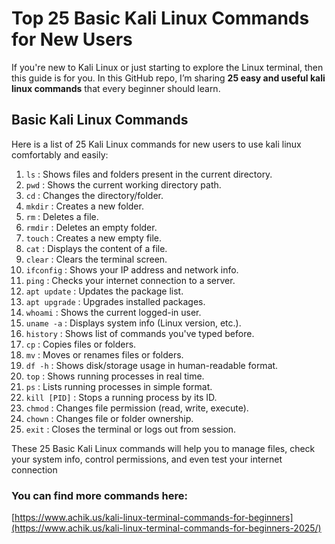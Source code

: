 # Top 25 Basic Kali Linux Commands for New Users

If you're new to Kali Linux or just starting to explore the Linux terminal, then this guide is for you.  In this GitHub repo, I’m sharing **25 easy and useful kali linux commands** that every beginner should learn.

## Basic Kali Linux Commands
Here is a list of 25 Kali Linux commands for new users to use kali linux comfortably and easily:

1. `ls` : Shows files and folders present in the current directory.
2. `pwd` : Shows the current working directory path.
3. `cd` : Changes the directory/folder.
4. `mkdir` : Creates a new folder.
5. `rm` : Deletes a file.
6. `rmdir` : Deletes an empty folder.
7. `touch` : Creates a new empty file.
8. `cat` : Displays the content of a file.
9. `clear` : Clears the terminal screen.
10. `ifconfig` : Shows your IP address and network info.
11. `ping` : Checks your internet connection to a server.
12. `apt update` : Updates the package list.
13. `apt upgrade` : Upgrades installed packages.
14. `whoami` : Shows the current logged-in user.
15. `uname -a` : Displays system info (Linux version, etc.).
16. `history` : Shows list of commands you've typed before.
17. `cp` : Copies files or folders.
18. `mv` : Moves or renames files or folders.
19. `df -h` : Shows disk/storage usage in human-readable format.
20. `top` : Shows running processes in real time.
21. `ps` : Lists running processes in simple format.
22. `kill [PID]` : Stops a running process by its ID.
23. `chmod` : Changes file permission (read, write, execute).
24. `chown` : Changes file or folder ownership.
25. `exit` : Closes the terminal or logs out from session.

These 25 Basic Kali Linux commands will help you to manage files, check your system info, control permissions, and even test your internet connection


### You can find more commands here:
[https://www.achik.us/kali-linux-terminal-commands-for-beginners](https://www.achik.us/kali-linux-terminal-commands-for-beginners-2025/)
